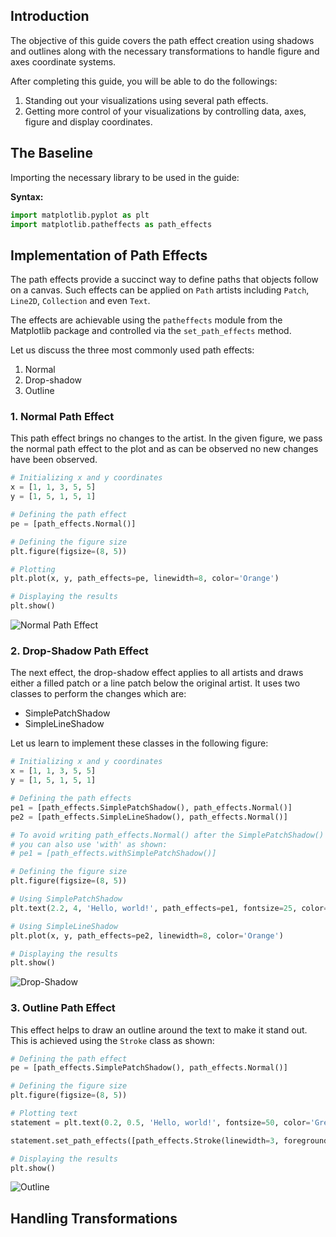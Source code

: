 ## Introduction
The objective of this guide covers the path effect creation using shadows and outlines along with the necessary transformations to handle figure and axes coordinate systems.

After completing this guide, you will be able to do the followings: 
1. Standing out your visualizations using several path effects. 
2. Getting more control of your visualizations by controlling data, axes, figure and display coordinates.

## The Baseline
Importing the necessary library to be used in the guide:

**Syntax:**

```python
import matplotlib.pyplot as plt
import matplotlib.patheffects as path_effects
```

## Implementation of Path Effects
The path effects provide a succinct way to define paths that objects follow on a canvas. Such effects can be applied on `Path` artists including `Patch`, `Line2D`, `Collection` and even `Text`.

The effects are achievable using the `patheffects` module from the Matplotlib package and controlled via the `set_path_effects` method.

Let us discuss the three most commonly used path effects:
1. Normal
2. Drop-shadow
3. Outline

### 1. Normal Path Effect
This path effect brings no changes to the artist. In the given figure, we pass the normal path effect to the plot and as can be observed no new changes have been observed.


```python
# Initializing x and y coordinates
x = [1, 1, 3, 5, 5]
y = [1, 5, 1, 5, 1]

# Defining the path effect
pe = [path_effects.Normal()]

# Defining the figure size
plt.figure(figsize=(8, 5))

# Plotting
plt.plot(x, y, path_effects=pe, linewidth=8, color='Orange')

# Displaying the results
plt.show()
```
![Normal Path Effect](normal.png)

### 2. Drop-Shadow Path Effect
The next effect, the drop-shadow effect applies to all artists and draws either a filled patch or a line patch below the original artist. It uses two classes to perform the changes which are:
* SimplePatchShadow
* SimpleLineShadow

Let us learn to implement these classes in the following figure: 


```python
# Initializing x and y coordinates
x = [1, 1, 3, 5, 5]
y = [1, 5, 1, 5, 1]

# Defining the path effects
pe1 = [path_effects.SimplePatchShadow(), path_effects.Normal()]
pe2 = [path_effects.SimpleLineShadow(), path_effects.Normal()]

# To avoid writing path_effects.Normal() after the SimplePatchShadow() class, 
# you can also use 'with' as shown:
# pe1 = [path_effects.withSimplePatchShadow()]

# Defining the figure size
plt.figure(figsize=(8, 5))

# Using SimplePatchShadow
plt.text(2.2, 4, 'Hello, world!', path_effects=pe1, fontsize=25, color='Green')

# Using SimpleLineShadow
plt.plot(x, y, path_effects=pe2, linewidth=8, color='Orange')

# Displaying the results
plt.show()
```

![Drop-Shadow](dropshadow.png)

### 3. Outline Path Effect
This effect helps to draw an outline around the text to make it stand out. This is achieved using the `Stroke` class as shown:


```python
# Defining the path effect
pe = [path_effects.SimplePatchShadow(), path_effects.Normal()]

# Defining the figure size
plt.figure(figsize=(8, 5))

# Plotting text
statement = plt.text(0.2, 0.5, 'Hello, world!', fontsize=50, color='Green')

statement.set_path_effects([path_effects.Stroke(linewidth=3, foreground='Orange'), path_effects.Normal()])

# Displaying the results
plt.show()
```

![Outline](outline.png)

## Handling Transformations




